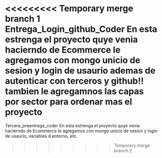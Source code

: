 <<<<<<<<< Temporary merge branch 1
Entrega_Login_github_Coder
En esta estrenga el proyecto quye venia hacierndo de Ecommerce le agregamos con mongo unicio de sesion 
y login de usaurio 
ademas de autenticar con terceros y github!!
tambien le agregamnos las capas por sector para ordenar mas el proyecto 
=========
Tercera_preentrega_coder
En esta estrenga el proyecto quye venia hacierndo de Ecommerce le agregamos con mongo unicio de sesion 
y login de usaurio, variables d entorno, etc.
>>>>>>>>> Temporary merge branch 2


